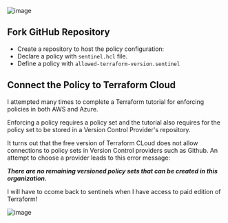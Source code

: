 ![image](https://github.com/ZCHAnalytics/terraform-modules/assets/146954022/1e0ce2a3-5a3f-42e4-89de-78cac1f95e28)

## Fork GitHub Repository

- Create a repository to host the policy configuration:
- Declare a policy with `sentinel.hcl` file.
- Define a policy with `allowed-terraform-version.sentinel` 

## Connect the Policy to Terraform Cloud

I attempted many times to complete a Terraform tutorial for enforcing policies in both AWS and Azure.

Enforcing a policy requires a policy set and the tutorial also requires for the policy set to be stored in a Version Control Provider's repository.  

It turns out that the free version of Terraform CLoud does not allow connections to policy sets in Version Control providers such as Github. An attempt to choose a provider leads to this error message: 

***There are no remaining versioned policy sets that can be created in this organization.***

I will have to ccome back to sentinels when I have access to paid edition of Terraform!

![image](https://github.com/ZCHAnalytics/terraform-modules/assets/146954022/699c88a1-392c-4a36-ba9b-637f1bb6108e)


